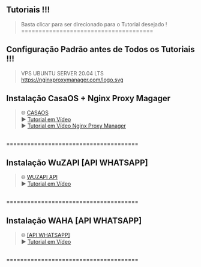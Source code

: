 ## Tutoriais !!!
> Basta clicar para ser direcionado para o Tutorial desejado ! <br>
======================================


## Configuração Padrão antes de Todos os Tutoriais !!!

> VPS 
UBUNTU SERVER 20.04 LTS
https://nginxproxymanager.com/logo.svg
## Instalação CasaOS + Nginx Proxy Magager

> 🌐 [CASAOS](https://github.com/meugestor/Tutoriais/blob/cd2a548c42141a9828f1ed0fedc85cd41580b7e2/casaos.md) <br>
> ▶️ <a href="https://youtu.be/sAx3Rk8vUTk" target="_blank">Tutorial em Vídeo</a><br>
> ▶️ <a href="https://youtu.be/sAx3Rk8vUTk?si=Tv2Yw7C21Ku1PbEs&t=777" target="_blank">Tutorial em Vídeo Nginx Proxy Manager</a><br>


 <br>
======================================

## Instalação WuZAPI [API WHATSAPP] 

> 🌐 [WUZAPI API](https://github.com/meugestor/Tutoriais/blob/667525c3f46f05d6e5a4672190a905701d8973bc/wuzapi.md)<br>
> ▶️ <a href="https://youtu.be/xwUJ948kEHQ" target="_blank">Tutorial em Vídeo</a><br>
<br>
======================================

## Instalação WAHA [API WHATSAPP] 
> 🌐 [[API WHATSAPP]](https://github.com/meugestor/Tutoriais/blob/9243aec0e4ca9c15b52720d70777013ca242f24a/waha.md)<br>
> ▶️ <a href="https://youtu.be/qBQDrRW3qTg" target="_blank">Tutorial em Vídeo</a><br>
<br>
======================================
